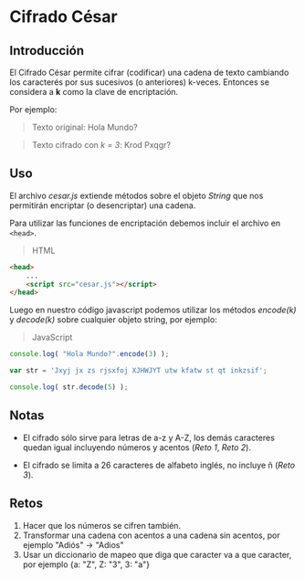 # Cifrado César

## Introducción

El Cifrado César permite cifrar (codificar) una cadena de texto
cambiando los caracterés por sus sucesivos (o anteriores) k-veces.
Entonces se considera a __k__ como la clave de encriptación.

Por ejemplo:

> Texto original: Hola Mundo?

> Texto cifrado con _k = 3_: Krod Pxqgr?

## Uso

El archivo _cesar.js_ extiende métodos sobre el objeto _String_ que nos permitirán
encriptar (o desencriptar) una cadena.

Para utilizar las funciones de encriptación debemos incluir el archivo en ```<head>```.

> HTML

~~~html
<head>
	...
	<script src="cesar.js"></script>
</head>
~~~

Luego en nuestro código javascript podemos utilizar los métodos _encode(k)_ y
_decode(k)_ sobre cualquier objeto string, por ejemplo:

> JavaScript

~~~js
console.log( "Hola Mundo?".encode(3) );

var str = 'Jxyj jx zs rjsxfoj XJHWJYT utw kfatw st qt inkzsif';

console.log( str.decode(5) );
~~~

## Notas

* El cifrado sólo sirve para letras de a-z y A-Z, los demás caracteres quedan
igual incluyendo números y acentos (_Reto 1_, _Reto 2_).

* El cifrado se limita a 26 caracteres de alfabeto inglés, no incluye ñ (_Reto 3_).

## Retos

1. Hacer que los números se cifren también.
2. Transformar una cadena con acentos a una cadena sin acentos, por ejemplo
	"Adiós" -> "Adios"
3. Usar un diccionario de mapeo que diga que caracter va a que caracter, por ejemplo
	{a: "Z", Z: "3", 3: "a"}